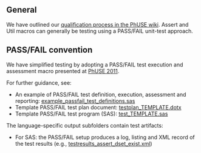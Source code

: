 General
-------
We have outlined our [qualification process in the PhUSE wiki](http://www.phusewiki.org/wiki/index.php?title=WG5_Project_02#Qualification_Process).
Assert and Util macros can generally be testing using a PASS/FAIL unit-test approach.

PASS/FAIL convention
--------------------
We have simplified testing by adopting a PASS/FAIL test execution and assessment macro presented at [PhUSE 2011](http://www.lexjansen.com/phuse/2011/ad/AD04.pdf).

For further guidance, see:
* An example of PASS/FAIL test definition, execution, assessment and reporting: [example_passfail_test_definitions.sas](https://github.com/phuse-org/phuse-scripts/blob/master/whitepapers/qualification/example_passfail_test_definitions.sas)
* Template PASS/FAIL test plan document: [testplan_TEMPLATE.dotx](https://github.com/phuse-org/phuse-scripts/blob/master/whitepapers/qualification/testplan_TEMPLATE.dotx)
* Template PASS/FAIL test program (SAS): [test_TEMPLATE.sas](https://github.com/phuse-org/phuse-scripts/blob/master/whitepapers/qualification/test_TEMPLATE.sas)

The language-specific output subfolders contain test artifacts:
* For SAS: the PASS/FAIL setup produces a log, listing and XML record of the test results (e.g., [testresults_assert_dset_exist.xml](https://github.com/phuse-org/phuse-scripts/blob/master/whitepapers/qualification/outputs_sas/testresults_assert_dset_exist.xml))
